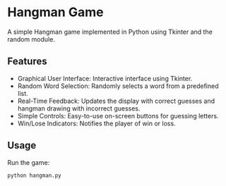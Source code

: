 # Hangman Game

A simple Hangman game implemented in Python using Tkinter and the random module.

## Features
- Graphical User Interface: Interactive interface using Tkinter.
- Random Word Selection: Randomly selects a word from a predefined list.
- Real-Time Feedback: Updates the display with correct guesses and hangman drawing with incorrect guesses.
- Simple Controls: Easy-to-use on-screen buttons for guessing letters.
- Win/Lose Indicators: Notifies the player of win or loss.

## Usage
Run the game:
   ```sh
   python hangman.py
